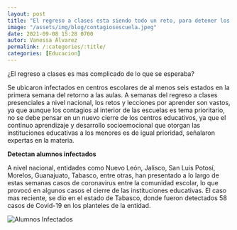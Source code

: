 ```yaml
---
layout: post
title: "El regreso a clases esta siendo todo un reto, para detener los contagios"
image: "/assets/img/blog/contagiosescuela.jpeg"
date: 2021-09-08 15:28 0700
autor: Vanessa Álvarez
permalink: /:categories/:title/
categories: [Educacion]
---
```


¿El regreso a clases es mas complicado de lo que se esperaba?



Se ubicaron infectados en centros escolares de al menos seis estados en la primera semana del retorno a las aulas. A semanas del regreso a clases presenciales a nivel nacional, los retos y lecciones por aprender son vastos, ya que aunque los contagios al interior de las escuelas es tema prioritario, no se debe pensar en un nuevo cierre de los centros educativos, ya que el continuo aprendizaje y desarrollo socioemocional que otorgan las instituciones educativas a los menores es de igual prioridad, señalaron expertas en la materia.

**Detectan alumnos infectados**

 A nivel nacional, entidades como Nuevo León, Jalisco, San Luis Potosí, Morelos, Guanajuato, Tabasco, entre otras, han presentado a lo largo de estas semanas casos de coronavirus entre la comunidad escolar, lo que provocó en algunos casos el cierre de las instituciones educativas. 
 El caso mas reciente, se dio en el estado de Tabasco, donde fueron detectados 58 casos de Covid-19 en los planteles de la entidad.

 <img src="/assets/img/blog/escuelaniños.jpg" class="img-fluid" alt="Alumnos Infectados">
